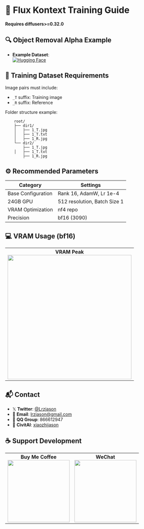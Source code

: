 # 🎨 Flux Kontext Training Guide
**Requires diffusers>=0.32.0**

## 🔍 Object Removal Alpha Example
- **Example Dataset**:  
  [![Hugging Face](https://img.shields.io/badge/%F0%9F%A4%97-HuggingFace-orange)](https://huggingface.co/datasets/lrzjason/object_removal_alpha_kontext)

## 📂 Training Dataset Requirements
Image pairs must include:
- `_T` suffix: Training image
- `_R` suffix: Reference

Folder structure example:
```example
    root/
    ├── dir1/
    │   ├── 1_T.jpg
    │   ├── 1_T.txt
    │   ├── 1_R.jpg
    └── dir2/
        ├── 1_T.jpg
    │   ├── 1_T.txt
        ├── 1_R.jpg
```

## ⚙️ Recommended Parameters
| Category          | Settings                      |
|-------------------|-------------------------------|
| Base Configuration| Rank 16, AdamW, Lr 1e-4       |
| 24GB GPU          | 512 resolution, Batch Size 1  |
| VRAM Optimization | nf4 repo                      | 
| Precision         | bf16 (3090)                   |

## 💻 VRAM Usage (bf16)
<div align="center">
  <table>
    <tr>
      <td align="center">
        <strong>VRAM Peak</strong><br>
        <img src="https://github.com/lrzjason/T2ITrainer/blob/main/flux_example/nf4_example.png" width="400">
      </td>
    </tr>
  </table>
</div>

## 📬 Contact
- 𝕏 **Twitter**: [@Lrzjason](https://twitter.com/Lrzjason)
- 📧 **Email**: [lrzjason@gmail.com](mailto:lrzjason@gmail.com)
- 💬 **QQ Group**: 866612947
- 🎨 **CivitAI**: [xiaozhijason](https://civitai.com/user/xiaozhijason)

## ☕ Support Development
<div align="center">
  <table>
    <tr>
      <td align="center">
        <strong>Buy Me Coffee</strong><br>
        <img src="https://github.com/lrzjason/Comfyui-In-Context-Lora-Utils/blob/main/image/bmc_qr.png" width="200">
      </td>
      <td align="center">
        <strong>WeChat</strong><br>
        <img src="https://github.com/lrzjason/Comfyui-In-Context-Lora-Utils/blob/main/image/wechat.jpg" width="200">
      </td>
    </tr>
  </table>
</div>
